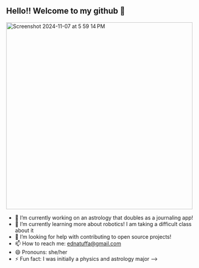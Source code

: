 ## Hello!! Welcome to my github  👋

<img width="500" alt="Screenshot 2024-11-07 at 5 59 14 PM" src="https://github.com/user-attachments/assets/830639d1-00d6-4e1a-ad25-9b4f7bd78b1f">

- 🔭 I’m currently working on an astrology that doubles as a journaling app!
- 🌱 I’m currently learning more about robotics! I am taking a difficult class about it 
- 🤔 I’m looking for help with contributing to open source projects!
- 📫 How to reach me: ednatuffa@gmail.com
- 😄 Pronouns: she/her
- ⚡ Fun fact: I was initially a physics and astrology major 
-->

